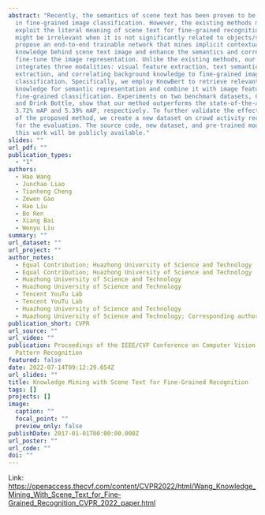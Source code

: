 ```yaml
---
abstract: "Recently, the semantics of scene text has been proven to be essential
  in fine-grained image classification. However, the existing methods mainly
  exploit the literal meaning of scene text for fine-grained recognition, which
  might be irrelevant when it is not significantly related to objects/scenes. We
  propose an end-to-end trainable network that mines implicit contextual
  knowledge behind scene text image and enhance the semantics and correlation to
  fine-tune the image representation. Unlike the existing methods, our model
  integrates three modalities: visual feature extraction, text semantics
  extraction, and correlating background knowledge to fine-grained image
  classification. Specifically, we employ KnowBert to retrieve relevant
  knowledge for semantic representation and combine it with image features for
  fine-grained classification. Experiments on two benchmark datasets, Con-Text,
  and Drink Bottle, show that our method outperforms the state-of-the-art by
  3.72% mAP and 5.39% mAP, respectively. To further validate the effectiveness
  of the proposed method, we create a new dataset on crowd activity recognition
  for the evaluation. The source code, new dataset, and pre-trained models of
  this work will be publicly available."
slides: ""
url_pdf: ""
publication_types:
  - "1"
authors:
  - Hao Wang
  - Junchao Liao
  - Tianheng Cheng
  - Zewen Gao
  - Hao Liu
  - Bo Ren
  - Xiang Bai
  - Wenyu Liu
summary: ""
url_dataset: ""
url_project: ""
author_notes:
  - Equal Contribution; Huazhong University of Science and Technology
  - Equal Contribution; Huazhong University of Science and Technology
  - Huazhong University of Science and Technology
  - Huazhong University of Science and Technology
  - Tencent YouTu Lab
  - Tencent YouTu Lab
  - Huazhong University of Science and Technology
  - Huazhong University of Science and Technology; Corresponding author
publication_short: CVPR
url_source: ""
url_video: ""
publication: Proceedings of the IEEE/CVF Conference on Computer Vision and
  Pattern Recognition
featured: false
date: 2022-07-14T09:12:29.654Z
url_slides: ""
title: Knowledge Mining with Scene Text for Fine-Grained Recognition
tags: []
projects: []
image:
  caption: ""
  focal_point: ""
  preview_only: false
publishDate: 2017-01-01T00:00:00.000Z
url_poster: ""
url_code: ""
doi: ""
---
```

Link: <https://openaccess.thecvf.com/content/CVPR2022/html/Wang_Knowledge_Mining_With_Scene_Text_for_Fine-Grained_Recognition_CVPR_2022_paper.html>